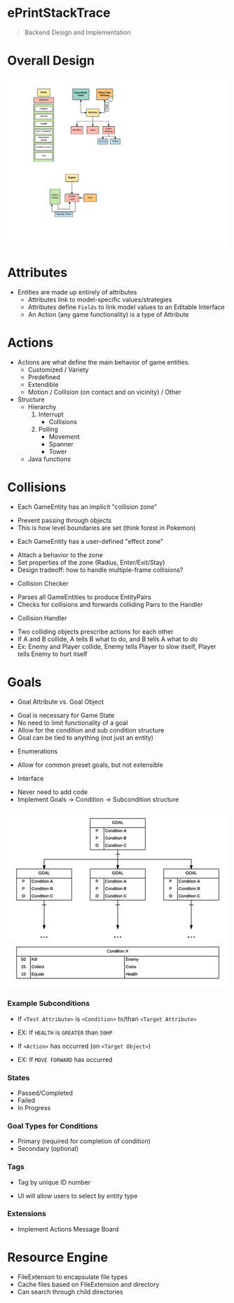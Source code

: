 ePrintStackTrace
================
> Backend Design and Implementation

# Overall Design
![overallDesign](img/OverallBackendDesign.png)

# Attributes
 * Entities are made up entirely of attributes
    - Attributes link to model-specific values/strategies
    - Attributes define `Fields` to link model values to an Editable Interface
    - An Action (any game functionality) is a type of Attribute

# Actions
 * Actions are what define the main behavior of game entities. 
    - Customized / Variety
    - Predefined 
    - Extendible
    - Motion / Collision (on contact and on vicinity) / Other
 * Structure
    - Hierarchy
       1. Interrupt 
           * Collisions
       2. Polling
           * Movement
           * Spanner
           * Tower
    - Java functions

# Collisions
* Each GameEntity has an implicit "collision zone"
 - Prevent passing through objects
 - This is how level boundaries are set (think forest in Pokemon)
* Each GameEntity has a user-defined "effect zone"
 - Attach a behavior to the zone
 - Set properties of the zone (Radius, Enter/Exit/Stay)
 - Design tradeoff: how to handle multiple-frame collisions?

* Collision Checker
 - Parses all GameEntities to produce EntityPairs
 - Checks for collisions and forwards colliding Pairs to the Handler
* Collision Handler
 - Two colliding objects prescribe actions for each other
 - If A and B collide, A tells B what to do, and B tells A what to do
 - Ex: Enemy and Player collide, Enemy tells Player to slow itself, Player tells Enemy to hurt itself

# Goals

* Goal Attribute vs. Goal Object
 - Goal is necessary for Game State
 - No need to limit functionality of a goal
 - Allow for the condition and sub condition structure
 - Goal can be tied to anything (not just an entity)
* Enumerations
 - Allow for common preset goals, but not extensible
* Interface
 - Never need to add code
 - Implement Goals -> Condition -> Subcondition structure

![goalTree](img/GoalTree.png)
<br/>
### Example Subconditions
* If `<Test Attribute>` is `<Condition>` to/than `<Target Attribute>`
 - EX: If `HEALTH` is `GREATER` than `50HP`
* If `<Action>` has occurred (on `<Target Object>`)
 - EX: If `MOVE FORWARD` has occurred

### States
* Passed/Completed
* Failed
* In Progress

### Goal Types for Conditions
* Primary (required for completion of condition)
* Secondary (optional)

### Tags
* Tag by unique ID number
 - UI will allow users to select by entity type 

### Extensions
* Implement Actions Message Board

# Resource Engine

* FileExtenson to encapsulate file types
* Cache files based on FileExtension and directory
* Can search through child directories